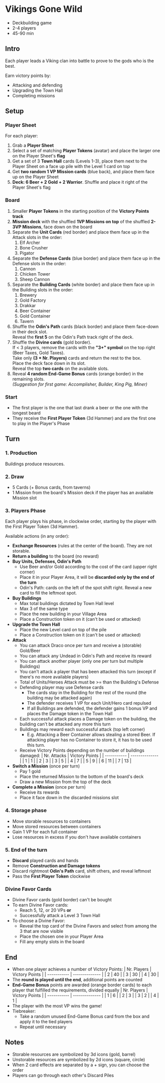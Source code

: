 # Vikings Gone Wild

- Deckbuilding game
- 2-4 players
- 45-90 min

## Intro

Each player leads a Viking clan into battle to prove to the gods who is the best.

Earn victory points by:
- Attacking and defending
- Upgrading the Town Hall
- Completing missions

## Setup

### Player Sheet

For each player:

1. Grab a **Player Sheet**
1. Select a set of matching **Player Tokens** (avatar) and place the larger one on the Player Sheet's **flag**
1. Get a set of 3 **Town Hall** cards (Levels 1-3), place them next to the Player Sheet on a face up pile with the Level 1 card on top
1. Get **two random 1 VP Mission cards** (blue back), and place them face up on the Player Sheet
1. **Deck: 6 Beer + 2 Gold + 2 Warrior**. Shuffle and place it right of the Player Sheet's flag

### Board

1. Smaller **Player Tokens** in the starting position of the **Victory Points track**
1. **Mission deck** with the shuffled **1VP Missions on top** of the shuffled **2-3VP Missions**, face down on the board
1. Separate the **Unit Cards** (red border) and place them face up in the Attack slots in the order:
   1. Elf Archer
   2. Bone Crusher
   3. Pigator
1. Separate the **Defense Cards** (blue border) and place them face up in the Defense slots in the order:  
   1. Cannon
   1. Chicken Tower
   1. Sheep Cannon
1. Separate the **Building Cards** (white border) and place them face up in the Building slots in the order:
   1. Brewery
   1. Gold Factory
   1. Drakkar
   1. Beer Container
   1. Gold Container
   1. Tavern
1. Shuffle the **Odin's Path** cards (black border) and place them face-down in their deck slot.  
   Reveal the **first 5** on the Odin's Path track right of the deck.
1. Shuffle the **Divine cards** (gold border).  
   If < 3 players, remove the cards with the **"3+" symbol** on the top right (Beer Taxes, Gold Taxes).  
   Take only **(3 * Nr. Players)** cards and return the rest to the box.  
   Place the deck face down in its slot.  
   Reveal the top **two cards** on the available slots.  
1. Reveal **4 random End-Game Bonus** cards (orange border) in the remaining slots.  
   *(Suggestion for first game: Accomplisher, Builder, King Pig, Miner)*

### Start

- The first player is the one that last drank a beer or the one with the longest beard
- They receive the **First Player Token** (3d Hammer) and are the first one to play in the Player's Phase

## Turn

### 1. Production

Buildings produce resources.

### 2. Draw
 - 5 Cards (+ Bonus cards, from taverns)
 - 1 Mission from the board's Mission deck if the player has an available Mission slot

### 3. Players Phase

Each player plays his phase, in clockwise order, starting by the player with the First Player Token (3d Hammer).

Available actions (in any order):

- **Exchange Resources** (rules at the center of the board). They are not storable.
- **Return a building** to the board (no reward)
- **Buy Units, Defenses, Odin's Path**
  - Use Beer and/or Gold according to the cost of the card (upper right corner)
  - Place it in your Player Area, it will be **discarded only by the end of the turn**
  - Odin's Path: cards on the left of the spot shift right. Reveal a new card to fill the leftmost spot.
- **Buy Buildings**
  - Max total buildings dictated by Town Hall level
  - Max 3 of the same type
  - Place the new building in your Village Area
  - Place a Construction token on it (can't be used or attacked)
- **Upgrade the Town Hall**
  - Place the new Level card on top of the pile
  - Place a Construction token on it (can't be used or attacked)
- **Attack**
  - You can attack Draco once per turn and receive a (storable) Gold/Beer
  - You can attack any Undead in Odin's Path and receive its reward
  - You can attack another player (only one per turn but multiple Buildings)
  - You can't attack a player that has been attacked this turn (except if there's no more available players)
  - Total of Units/Heroes Attack must be >= than the Building's Defense
  - Defending player may use Defense cards
    - The cards stay in the Building for the rest of the round (the building may be attacked again)
    - The defender receives 1 VP for each Unit/Hero card repulsed
    - If all Buildings are defended, the defender gains 1 bonus VP and places the Damage token in the Town Hall
  - Each successful attack places a Damage token on the building, the building can't be attacked any more this turn
  - Buildings may reward each successful attack (top left corner)
    - E.g. Attacking a Beer Container allows stealing a stored Beer. If attacking player has no Container to store it, it
      has to be used this turn.
  - Receive Victory Points depending on the number of buildings damaged:
    | Nr. Attacks | Victory Points |
    | ----------- | -------------- |
    | 1           | 1              |
    | 2           | 3              |
    | 3           | 5              |
    | 4           | 7              |
    | 5           | 9              |
    | 6           | 11             |
    | 7           | 13             |
- **Switch a Mission** (once per turn)
  - Pay 1 gold
  - Place the returned Mission to the bottom of the board's deck
  - Draw a new Mission from the top of the deck
- **Complete a Mission** (once per turn)
  - Receive its rewards
  - Place it face down in the discarded missions slot

### 4. Storage phase

- Move storable resources to containers
- Move stored resources between containers
- Gain 1 VP for each full container
- Lose resources in excess if you don't have available containers

### 5. End of the turn

- **Discard** played cards and hands
- Remove **Construction and Damage tokens**
- Discard rightmost **Odin's Path** card, shift others, and reveal leftmost
- Pass the **First Player Token** clockwise

### Divine Favor Cards

- Divine Favor cards (gold border) can't be bought
- To earn Divine Favor cards:
  - Reach 5, 12, or 20 VPs **or**
  - Successfully attack a Level 3 Town Hall
- To choose a Divine Favor:
  - Reveal the top card of the Divine Favors and select from among the 3 that are now visible
  - Place the chosen one in your Player Area
  - Fill any empty slots in the board

## End

- When one player achieves a number of Victory Points:
  | Nr. Players | Victory Points |
  | ----------- | -------------- |
  | 2           | 40             |
  | 3           | 30             |
  | 4           | 30             |
- The **round is played until the end**, additional points are counted
- **End-Game Bonus** points are awarded (orange border cards) to each player that fulfilled the requirements, divided equally
  | Nr. Players | Victory Points |
  | ----------- | -------------- |
  | 1           | 6              |
  | 2           | 3              |
  | 3           | 2              |
  | 4           | 1              |
- The player with the most VP wins the game!
- Tiebreaker:
  - Take a random unused End-Game Bonus card from the box and apply it to the tied players
  - Repeat until necessary

## Notes

- Storable resources are symbolized by 3d icons (gold, barrel)
- Unstorable resources are symbolized by 2d icons (square, circle)
- When 2 card effects are separated by a + sign, you can choose the order
- Players can go through each other's Discard Piles
